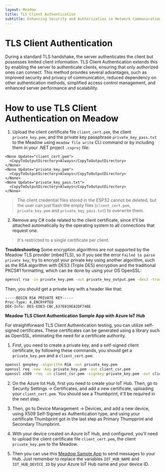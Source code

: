 ```yaml
---
layout: Meadow
title: TLS Client Authentication
subtitle: Enhancing Security and Authorization in Network Communication
---
```


# TLS Client Authentication

During a standard TLS handshake, the server authenticates the client but possesses limited client information. TLS Client Authentication extends this by enabling the server to authenticate clients, ensuring that only authorized ones can connect. This method provides several advantages, such as improved security and privacy of communication, reduced dependency on other authentication methods, simplified access control management, and enhanced server performance and scalability.

# How to use TLS Client Authentication on Meadow

1. Upload the client certificate file `client_cert.pem`, the client `private_key.pem`, and the private key passphrase `private_key_pass.txt` to the Meadow using `meadow file write` CLI command or by including them in your .NET project `.csproj` file:

```
<None Update="client_cert.pem">
  <CopyToOutputDirectory>Always</CopyToOutputDirectory>
</None>
<None Update="private_key.pem">
  <CopyToOutputDirectory>Always</CopyToOutputDirectory>
</None>
<None Update="private_key_pass.txt">
  <CopyToOutputDirectory>Always</CopyToOutputDirectory>
</None>
```

> The client credential files stored in the ESP32 cannot be deleted, but the user can just flash the empty files (`client_cert.pem`, `private_key.pem` and `private_key_pass.txt`) to overwrite them.

2. Remove any C# code related to the client certificate, since it'll be attached automatically by the operating system to all connections that request one.

> It's restricted to a single certificate per client.

**Troubleshooting**
Some encryption algorithms are not supported by the Meadow TLS provider (mbedTLS), so if you see the error `Failed to parse private key`, try to encrypt your private key using another algorithm, such as the RSA algorithm with DES3 (Triple DES) encryption and the traditional PKCS#1 formatting, which can be done by using your OS OpenSSL:

```bash
openssl rsa -in private_key.pem -out private_key_output.pem -des3 -traditional
```

Then, you should get a private key with a header like that:
```
-----BEGIN RSA PRIVATE KEY-----
Proc-Type: 4,ENCRYPTED
DEK-Info: DES-EDE3-CBC,637E819E82DF740E
```

**Meadow TLS Client Authentication Sample App with Azure IoT Hub**

For straightforward TLS Client Authentication testing, you can utilize self-signed certificates. These certificates can be generated using a library such as OpenSSL, eliminating the need for a certificate authority.

1. First, you need to create a private key, and a self-signed client certificate, by following these commands, you should get a `private_key.pem` and a `client_cert.pem`:

```bash
openssl genpkey -algorithm RSA -out private_key.pem
openssl req -new -key private_key.pem -out client_csr.pem
openssl x509 -req -in client_csr.pem -signkey private_key.pem -out client_cert.pem
```

2. On the Azure Iot Hub, first you need to create your IoT Hub. Then, go to Security Settings -> Certificates, and add a new certificate, uploading your `client_cert.pem`. You should see a Thumbprint, it'll be required in the next step.

3. Then, go to Device Management -> Devices, and add a new device, using X509 Self-Signed as Authentication type, and using your certificate Thumbprint got in the last step as Primary Thumpprint and Secondary Thumpbrint.

4. With your device created on Azure IoT Hub, and configured, you'll need to upload the client certificate file `client_cert.pem`, the client `private_key.pem` to the Meadow.

5. Then you can use this [Meadow Sample App](https://github.com/WildernessLabs/Meadow.Core.Samples/blob/main/Source/OS/TLS_Client_Authentication/MeadowApp.cs) to send messages to your Hub. Just remember to replace the variables `IOT_HUB_NAME` and `IOT_HUB_DEVICE_ID` by your Azure IoT Hub name and your device ID.

